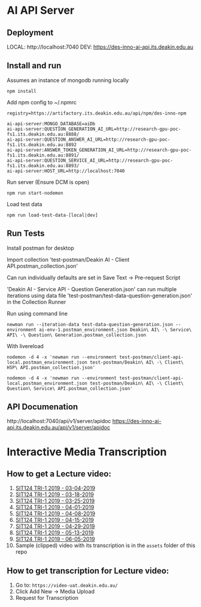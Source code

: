 # AI API Server

## Deployment

LOCAL: http://localhost:7040
DEV: https://des-inno-ai-api.its.deakin.edu.au

## Install and run

Assumes an instance of mongodb running locally

```
npm install
```

Add npm config to ~/.npmrc

```
registry=https://artifactory.its.deakin.edu.au/api/npm/des-inno-npm

ai-api-server:MONGO_DATABASE=aiDb
ai-api-server:QUESTION_GENERATION_AI_URL=http://research-gpu-poc-fs1.its.deakin.edu.au:8888/
ai-api-server:QUESTION_ANSWER_AI_URL=http://research-gpu-poc-fs1.its.deakin.edu.au:8892
ai-api-server:ANSWER_TOKEN_GENERATION_AI_URL=http://research-gpu-poc-fs1.its.deakin.edu.au:8891/
ai-api-server:QUESTION_SERVICE_AI_URL=http://research-gpu-poc-fs1.its.deakin.edu.au:8893/
ai-api-server:HOST_URL=http://localhost:7040
```

Run server (Ensure DCM is open)

```
npm run start-nodemon
```

Load test data
```
npm run load-test-data-[local|dev]
```

## Run Tests

Install postman for desktop

Import collection 'test-postman/Deakin AI - Client API.postman_collection.json'

Can run individually defaults are set in Save Text -> Pre-request Script

'Deakin AI - Service API - Question Generation.json' can run multiple iterations using data file 'test-postman/test-data-question-generation.json' in the Collection Runner

Run using command line
```
newman run --iteration-data test-data-question-generation.json --environment ai-env-1.postman_environment.json Deakin\ AI\ -\ Service\ API\ -\ Question\ Generation.postman_collection.json
```

With livereload
```
nodemon -d 4 -x 'newman run --environment test-postman/client-api-local.postman_environment.json test-postman/Deakin\ AI\ -\ Client\ H5P\ API.postman_collection.json' 

nodemon -d 4 -x 'newman run --environment test-postman/client-api-local.postman_environment.json test-postman/Deakin\ AI\ -\ Client\ Question\ Service\ API.postman_collection.json'
```


## API Documenation

http://localhost:7040/api/v1/server/apidoc
https://des-inno-ai-api.its.deakin.edu.au/api/v1/server/apidoc



# Interactive Media Transcription

## How to get a Lecture video:
1. [SIT124 TRI-1 2019 - 03-04-2019](https://deakin365.sharepoint.com/sites/EmergentTech/Shared%20Documents/General/Video%20Transcription/Lecture%20Videos%20from%20D2L/03-04-2019.mp4)
2. [SIT124 TRI-1 2019 - 03-18-2019](https://deakin365.sharepoint.com/sites/EmergentTech/Shared%20Documents/General/Video%20Transcription/Lecture%20Videos%20from%20D2L/03-18-2019.mp4)
3. [SIT124 TRI-1 2019 - 03-25-2019](https://deakin365.sharepoint.com/sites/EmergentTech/Shared%20Documents/General/Video%20Transcription/Lecture%20Videos%20from%20D2L/03-25-2019.mp4)
4. [SIT124 TRI-1 2019 - 04-01-2019](https://deakin365.sharepoint.com/sites/EmergentTech/Shared%20Documents/General/Video%20Transcription/Lecture%20Videos%20from%20D2L/04-01-2019.mp4)
5. [SIT124 TRI-1 2019 - 04-08-2019](https://deakin365.sharepoint.com/sites/EmergentTech/Shared%20Documents/General/Video%20Transcription/Lecture%20Videos%20from%20D2L/04-08-2019.mp4)
6. [SIT124 TRI-1 2019 - 04-15-2019](https://deakin365.sharepoint.com/sites/EmergentTech/Shared%20Documents/General/Video%20Transcription/Lecture%20Videos%20from%20D2L/04-15-2019.mp4)
7. [SIT124 TRI-1 2019 - 04-29-2019](https://deakin365.sharepoint.com/sites/EmergentTech/Shared%20Documents/General/Video%20Transcription/Lecture%20Videos%20from%20D2L/04-29-2019.mp4)
8. [SIT124 TRI-1 2019 - 05-13-2019](https://deakin365.sharepoint.com/sites/EmergentTech/Shared%20Documents/General/Video%20Transcription/Lecture%20Videos%20from%20D2L/05-13-2019.mp4)
9. [SIT124 TRI-1 2019 - 06-05-2019](https://deakin365.sharepoint.com/sites/EmergentTech/Shared%20Documents/General/Video%20Transcription/Lecture%20Videos%20from%20D2L/06-05-2019.mp4)
10. Sample (clipped) video with its transcription is in the `assets` folder of this repo

## How to get transcription for Lecture video:
1. Go to: `https://video-uat.deakin.edu.au/`
2. Click Add New -> Media Upload
3. Request for Transcription

